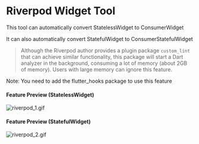 # Riverpod Widget Tool

This tool can automatically convert StatelessWidget to ConsumerWidget

It can also automatically convert StatefulWidget to ConsumerStatefulWidget

> Although the Riverpod author provides a plugin package `custom_lint` that can achieve similar functionality, this package will start a Dart analyzer in the background, consuming a lot of memory (about 2GB of memory). Users with large memory can ignore this feature.

<warning>
    <p>Note: You need to add the flutter_hooks package to use this feature</p>
</warning>

#### Feature Preview (StatelessWidget)

![riverpod_1.gif](/gif/riverpod_1.gif)

#### Feature Preview (StatefulWidget)

![riverpod_2.gif](/gif/riverpod_2.gif)